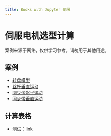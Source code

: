 ```yaml
---
title: Books with Jupyter 伺服
---
```

# 伺服电机选型计算

案例来源于网络，仅供学习参考，请勿用于其他用途。

## 案例

- [转盘模型](./002-伺服电机/001-丝杆水平运动.md)
- [丝杆垂直运动](./002-伺服电机/002-丝杆垂直运动.md)
- [同步带水平运动](./002-伺服电机/003-同步带水平运动.md)
- [同步带垂直运动](./002-伺服电机/004-同步带垂直运动.md)

## 计算表格

- 测试：[link](./static/测试.xlsx)